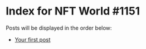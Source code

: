 # Index for NFT World #1151
Posts will be displayed in the order below:

- [Your first post](./001-first.md)

